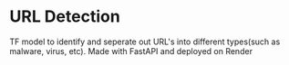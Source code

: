 # URL Detection
TF model to identify and seperate out URL's into different types(such as malware, virus, etc). Made with FastAPI and deployed on Render
